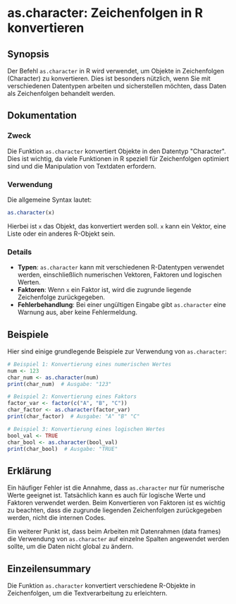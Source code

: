 <!--
Meta Description: # as.character: Zeichenfolgen in R konvertieren ## Synopsis Der Befehl `as.character` in R wird verwendet, um Objekte in Zeichenfolgen (Character) zu ...
Meta Keywords: character, die, ist, zeichenfolgen, werden
-->

# as.character: Zeichenfolgen in R konvertieren

## Synopsis
Der Befehl `as.character` in R wird verwendet, um Objekte in Zeichenfolgen (Character) zu konvertieren. Dies ist besonders nützlich, wenn Sie mit verschiedenen Datentypen arbeiten und sicherstellen möchten, dass Daten als Zeichenfolgen behandelt werden.

## Dokumentation
### Zweck
Die Funktion `as.character` konvertiert Objekte in den Datentyp "Character". Dies ist wichtig, da viele Funktionen in R speziell für Zeichenfolgen optimiert sind und die Manipulation von Textdaten erfordern.

### Verwendung
Die allgemeine Syntax lautet:
```R
as.character(x)
```
Hierbei ist `x` das Objekt, das konvertiert werden soll. `x` kann ein Vektor, eine Liste oder ein anderes R-Objekt sein.

### Details
- **Typen**: `as.character` kann mit verschiedenen R-Datentypen verwendet werden, einschließlich numerischen Vektoren, Faktoren und logischen Werten.
- **Faktoren**: Wenn `x` ein Faktor ist, wird die zugrunde liegende Zeichenfolge zurückgegeben.
- **Fehlerbehandlung**: Bei einer ungültigen Eingabe gibt `as.character` eine Warnung aus, aber keine Fehlermeldung.

## Beispiele
Hier sind einige grundlegende Beispiele zur Verwendung von `as.character`:

```R
# Beispiel 1: Konvertierung eines numerischen Wertes
num <- 123
char_num <- as.character(num)
print(char_num)  # Ausgabe: "123"

# Beispiel 2: Konvertierung eines Faktors
factor_var <- factor(c("A", "B", "C"))
char_factor <- as.character(factor_var)
print(char_factor)  # Ausgabe: "A" "B" "C"

# Beispiel 3: Konvertierung eines logischen Wertes
bool_val <- TRUE
char_bool <- as.character(bool_val)
print(char_bool)  # Ausgabe: "TRUE"
```

## Erklärung
Ein häufiger Fehler ist die Annahme, dass `as.character` nur für numerische Werte geeignet ist. Tatsächlich kann es auch für logische Werte und Faktoren verwendet werden. Beim Konvertieren von Faktoren ist es wichtig zu beachten, dass die zugrunde liegenden Zeichenfolgen zurückgegeben werden, nicht die internen Codes.

Ein weiterer Punkt ist, dass beim Arbeiten mit Datenrahmen (data frames) die Verwendung von `as.character` auf einzelne Spalten angewendet werden sollte, um die Daten nicht global zu ändern.

## Einzeilensummary
Die Funktion `as.character` konvertiert verschiedene R-Objekte in Zeichenfolgen, um die Textverarbeitung zu erleichtern.